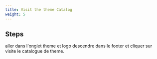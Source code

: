 ```yaml
---
title: Visit the theme Catalog
weight: 5
---
```

## Steps

aller dans l'onglet theme et logo descendre dans le footer et cliquer sur visite le catalogue de theme.

